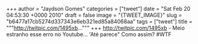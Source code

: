 
+++
author = "Jaydson Gomes"
categories = ["tweet"]
date = "Sat Feb 20 04:53:30 +0000 2010"
draft = false
image = "{TWEET_IMAGE}"
slug = "b6477a17cb5274d337343e6eb321ed85a84068aa"
tags = ["tweet"]
title = """http://twitpic.com/1495xb..."""
+++
http://twitpic.com/1495xb - Meio estranho esse erro no Youtube... 'Até parece" Como assim? #WTF
